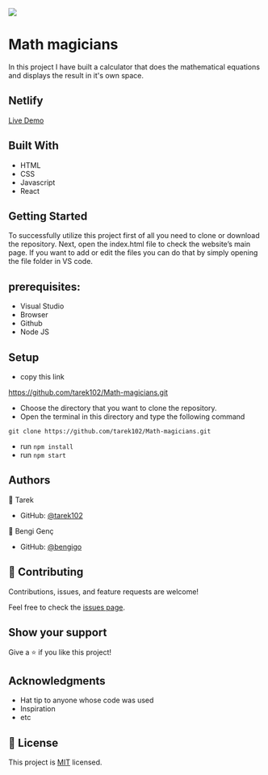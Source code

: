 ![](https://img.shields.io/badge/Microverse-blueviolet)

# Math magicians

In this project I have built a calculator that does the mathematical equations and displays the result in it's own space.

## Netlify

[Live Demo](https://bespoke-gelato-318f7e.netlify.app/)

## Built With

- HTML
- CSS
- Javascript
- React


## Getting Started

To successfully utilize this project first of all you need to clone or download the repository. Next, open the index.html file to check the website’s main page. If you want to add or edit the files you can do that by simply opening the file folder in VS code.


## prerequisites:
- Visual Studio
- Browser
- Github
- Node JS


## Setup

- copy this link

https://github.com/tarek102/Math-magicians.git

- Choose the directory that you want to clone the repository.
- Open the terminal in this directory and type the following command

``` git clone https://github.com/tarek102/Math-magicians.git ```

- run  ``` npm install ```
- run ``` npm start ```


## Authors

👤 Tarek
- GitHub: [@tarek102](https://github.com/tarek102)

👤 Bengi Genç
- GitHub: [@bengigo](https://github.com/bengigo)


## 🤝 Contributing

Contributions, issues, and feature requests are welcome!

Feel free to check the [issues page](https://github.com/tarek102/Math-magicians/issues).

## Show your support

Give a ⭐️ if you like this project!

## Acknowledgments

- Hat tip to anyone whose code was used
- Inspiration
- etc

## 📝 License

This project is [MIT](./LICENSE) licensed.
